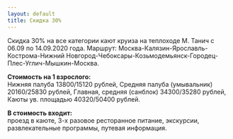 ```yaml
---
layout: default
title: Скидка 30%
---
```


Скидка 30% на все категории кают круиза на теплоходе М. Танич с 06.09 по 14.09.2020 года. Маршрут: Москва-Калязин-Ярославль-Кострома-Нижний Новгород-Чебоксары-Козьмодемьянск-Городец-Плес-Углич-Мышкин-Москва.  
 
**Стоимость на 1 взрослого:**  
Нижняя палуба 13800/15120 рублей, 
Средняя палуба (умывальник) 20160/25830 рублей, 
Главная, средняя (санблок) 34300/35280 рублей,
Каюты ув. площадью 40320/50400 рублей. 

**В стоимость входит:**  
 проезд в каюте, 3-х разовое ресторанное питание, экскурсии, развлекательные программы, путевая информация. 